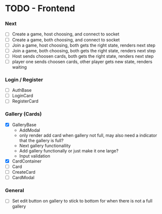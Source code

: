 # TODO - Frontend

### Next

- [ ] Create a game, host choosing, and connect to socket
- [ ] Create a game, both choosing, and connect to socket
- [ ] Join a game, host choosing, both gets the right state, renders next step
- [ ] Join a game, both choosing, both gets the right state, renders next step
- [ ] Host sends choosen cards, both gets the right state, renders next step
- [ ] player one sends choosen cards, other player gets new state, renders waiting

### Login / Register

- [ ] AuthBase
- [ ] LoginCard
- [ ] RegisterCard

### Gallery (Cards)

- [x] GalleryBase
  - AddModal
  - only render add card when gallery not full, may also need a indicator that the gallery is full?
  - Next gallery functionallity
  - Add gallery functionally or just make it one large?
  - Input validation
- [x] CardContainer
- [ ] Card
- [ ] CreateCard
- [ ] CardModal

### General

- [ ] Set edit button on gallery to stick to bottom for when there is not a full gallery
